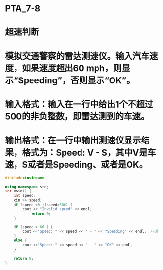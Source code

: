 # PTA_7-8
# 超速判断
# 模拟交通警察的雷达测速仪。输入汽车速度，如果速度超出60 mph，则显示“Speeding”，否则显示“OK”。

# 输入格式：输入在一行中给出1个不超过500的非负整数，即雷达测到的车速。

# 输出格式：在一行中输出测速仪显示结果，格式为：Speed: V - S，其中V是车速，S或者是Speeding、或者是OK。
```cpp
#include<iostream>

using namespace std;
int main() {
	int speed;
	cin >> speed;
	if (speed <0 ||speed>500) {
		cout << "Invalid speed" << endl;
			return 0;
	}

	if (speed > 60 ) {
		cout <<"Speed: " << speed << " - " << "Speeding" << endl;  //需为英文半角:
	}
	else {
		cout <<"Speed: " << speed << " - " << "OK" << endl;
	}
	
	return 0;
}